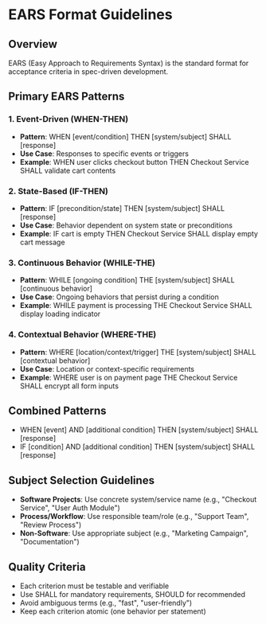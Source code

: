 # EARS Format Guidelines

## Overview
EARS (Easy Approach to Requirements Syntax) is the standard format for acceptance criteria in spec-driven development.

## Primary EARS Patterns

### 1. Event-Driven (WHEN-THEN)
- **Pattern**: WHEN [event/condition] THEN [system/subject] SHALL [response]
- **Use Case**: Responses to specific events or triggers
- **Example**: WHEN user clicks checkout button THEN Checkout Service SHALL validate cart contents

### 2. State-Based (IF-THEN)
- **Pattern**: IF [precondition/state] THEN [system/subject] SHALL [response]
- **Use Case**: Behavior dependent on system state or preconditions
- **Example**: IF cart is empty THEN Checkout Service SHALL display empty cart message

### 3. Continuous Behavior (WHILE-THE)
- **Pattern**: WHILE [ongoing condition] THE [system/subject] SHALL [continuous behavior]
- **Use Case**: Ongoing behaviors that persist during a condition
- **Example**: WHILE payment is processing THE Checkout Service SHALL display loading indicator

### 4. Contextual Behavior (WHERE-THE)
- **Pattern**: WHERE [location/context/trigger] THE [system/subject] SHALL [contextual behavior]
- **Use Case**: Location or context-specific requirements
- **Example**: WHERE user is on payment page THE Checkout Service SHALL encrypt all form inputs

## Combined Patterns
- WHEN [event] AND [additional condition] THEN [system/subject] SHALL [response]
- IF [condition] AND [additional condition] THEN [system/subject] SHALL [response]

## Subject Selection Guidelines
- **Software Projects**: Use concrete system/service name (e.g., "Checkout Service", "User Auth Module")
- **Process/Workflow**: Use responsible team/role (e.g., "Support Team", "Review Process")
- **Non-Software**: Use appropriate subject (e.g., "Marketing Campaign", "Documentation")

## Quality Criteria
- Each criterion must be testable and verifiable
- Use SHALL for mandatory requirements, SHOULD for recommended
- Avoid ambiguous terms (e.g., "fast", "user-friendly")
- Keep each criterion atomic (one behavior per statement)


